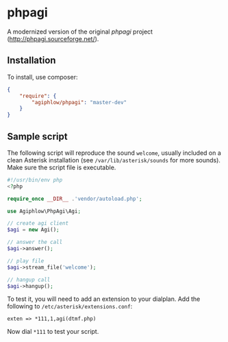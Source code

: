 # phpagi
A modernized version of the original *phpagi* project
(http://phpagi.sourceforge.net/).

## Installation
To install, use composer:

```json
{
	"require": {
		"agiphlow/phpagi": "master-dev"
	}
}
```

## Sample script

The following script will reproduce the sound `welcome`,
usually included on a clean Asterisk installation
(see `/var/lib/asterisk/sounds` for more sounds).
Make sure the script file is executable.

```php
#!/usr/bin/env php
<?php

require_once __DIR__ .'vendor/autoload.php';

use Agiphlow\PhpAgi\Agi;

// create agi client
$agi = new Agi();

// answer the call
$agi->answer();

// play file
$agi->stream_file('welcome');

// hangup call
$agi->hangup();
```

To test it, you will need to add an extension to your
dialplan. Add the following to `/etc/asterisk/extensions.conf`:

```
exten => *111,1,agi(dtmf.php)
```

Now dial `*111` to test your script.
